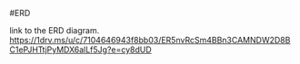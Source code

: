 #ERD


link to the ERD diagram.
https://1drv.ms/u/c/7104646943f8bb03/ER5nvRcSm4BBn3CAMNDW2D8BC1ePJHTtjPyMDX6alLf5Jg?e=cy8dUD
